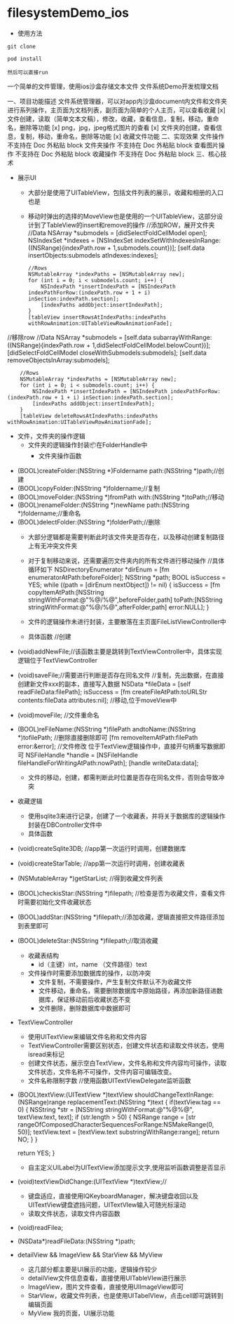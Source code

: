 # filesystemDemo_ios


- 使用方法
```
git clone 

pod install

然后可以直接run
```

一个简单的文件管理，使用ios沙盒存储文本文件
文件系统Demo开发梳理文档

一、项目功能描述
文件系统管理器，可以对app内沙盒document内文件和文件夹进行系列操作，主页面为文档列表，副页面为简单的个人主页，可以查看收藏
[x] 文件创建，读取（简单文本文稿），修改，收藏，查看信息，复制，移动，重命名，删除等功能
[x] png，jpg，jpeg格式图片的查看
[x] 文件夹的创建，查看信息，复制，移动，重命名，删除等功能
[x] 收藏文件功能
二、实现效果
文件操作
不支持在 Doc 外粘贴 block
文件夹操作
不支持在 Doc 外粘贴 block
查看图片操作
不支持在 Doc 外粘贴 block
收藏操作
不支持在 Doc 外粘贴 block
三、核心技术
- 展示UI
  - 大部分是使用了UITableView，包括文件列表的展示，收藏和相册的入口也是
  - 移动时弹出的选择的MoveView也是使用的一个UITableView，这部分设计到了TableView的insert和remove的操作
//添加ROW，展开文件夹
        //Data
        NSArray *submodels = [didSelectFoldCellModel open];
        NSIndexSet *indexes = [NSIndexSet indexSetWithIndexesInRange:((NSRange){indexPath.row + 1,submodels.count})];
        [self.data insertObjects:submodels atIndexes:indexes];

        //Rows
        NSMutableArray *indexPaths = [NSMutableArray new];
        for (int i = 0; i < submodels.count; i++) {
            NSIndexPath *insertIndexPath = [NSIndexPath indexPathForRow:(indexPath.row + 1 + i) inSection:indexPath.section];
            [indexPaths addObject:insertIndexPath];
        }
        [tableView insertRowsAtIndexPaths:indexPaths withRowAnimation:UITableViewRowAnimationFade];

//移除row
 //Data
        NSArray *submodels = [self.data subarrayWithRange:((NSRange){indexPath.row + 1,didSelectFoldCellModel.belowCount})];
        [didSelectFoldCellModel closeWithSubmodels:submodels];
        [self.data removeObjectsInArray:submodels];

        //Rows
        NSMutableArray *indexPaths = [NSMutableArray new];
        for (int i = 0; i < submodels.count; i++) {
            NSIndexPath *insertIndexPath = [NSIndexPath indexPathForRow:(indexPath.row + 1 + i) inSection:indexPath.section];
            [indexPaths addObject:insertIndexPath];
        }
        [tableView deleteRowsAtIndexPaths:indexPaths withRowAnimation:UITableViewRowAnimationFade];



- 文件，文件夹的操作逻辑
  - 文件夹的逻辑操作封装📦在FolderHandle中
    - 文件夹操作函数
+ (BOOL)createFolder:(NSString *)Foldername path:(NSString *)path;//创建
+ (BOOL)copyFolder:(NSString *)foldername;//复制
+ (BOOL)moveFolder:(NSString *)fromPath with:(NSString *)toPath;//移动
+ (BOOL)renameFolder:(NSString *)newName path:(NSString *)foldername;//重命名
+ (BOOL)delectFolder:(NSString *)folderPath;//删除 
    - 大部分逻辑都是需要判断此时该文件夹是否存在，以及移动创建复制路径上有无冲突文件夹
    - 对于复制移动来说，还需要遍历文件夹内的所有文件进行移动操作
//具体循环如下
NSDirectoryEnumerator *dirEnum = [fm enumeratorAtPath:beforeFolder];
    NSString *path;
    BOOL isSuccess = YES;
    while ((path = [dirEnum nextObject]) != nil) {
        isSuccess = [fm copyItemAtPath:[NSString stringWithFormat:@"%@/%@",beforeFolder,path]
                      toPath:[NSString stringWithFormat:@"%@/%@",afterFolder,path]
                       error:NULL];
    }
         
  - 文件的逻辑操作未进行封装，主要散落在主页面FileListViewController中
  - 具体函数
//创建
- (void)addNewFile;//该函数主要是跳转到TextViewController中，具体实现逻辑位于TextViewController
- (void)saveFile;//需要进行判断是否存在同名文件
//复制，先出数据，在直接创建新文件xxx的副本，直接写入数据
NSData *fileData = [self readFileData:filePath];
            isSuccess = [fm createFileAtPath:toURLStr contents:fileData attributes:nil];
//移动,位于moveView中
- (void)moveFile;
//文件重命名
- (BOOL)reFileName:(NSString *)filePath andtoName:(NSString *)tofilePath;
//删除直接删除即可
 [fm removeItemAtPath:filePath error:&error];
//文件修改 位于TextView逻辑操作中，直接开句柄重写数据即可
NSFileHandle *handle = [NSFileHandle fileHandleForWritingAtPath:nowPath];
[handle writeData:data];
  - 文件的移动，创建，都需判断此时位置是否存在同名文件，否则会导致冲突
- 收藏逻辑
  - 使用sqlite3来进行记录，创建了一个收藏表，并将关于数据库的逻辑操作封装在DBController文件中
  - 具体函数
- (void)createSqlite3DB; //app第一次运行时调用，创建数据库
- (void)createStarTable; //app第一次运行时调用，创建收藏表
- (NSMutableArray *)getStarList; //得到收藏文件列表
- (BOOL)checkisStar:(NSString *)filepath; //检查是否为收藏文件，查看文件时需要初始化文件收藏状态
- (BOOL)addStar:(NSString *)filepath;//添加收藏，逻辑直接把文件路径添加到表里即可
- (BOOL)deleteStar:(NSString *)filepath;//取消收藏

  - 收藏表结构
    - id（主键）int，name （文件路径）text
  - 文件操作时需要添加数据库的操作，以防冲突
    - 文件复制，不需要操作，产生复制文件默认不为收藏文件
    - 文件移动，重命名，需要删除数据库中原始路径，再添加新路径进数据库，保证移动前后收藏状态不变
    - 文件删除，删除数据库中数据即可
- TextViewController
  - 使用UITextView来编辑文件名称和文件内容
  - TextViewController需要区别状态，创建文件状态和读取文件状态，使用isread来标记
  - 创建文件状态，展示空白TextView，文件名称和文件内容均可操作，读取文件状态，文件名称不可操作，文件内容可编辑改变。
  - 文件名称限制字数
//使用函数UITextViewDelegate监听函数


- (BOOL)textView:(UITextView *)textView shouldChangeTextInRange:(NSRange)range replacementText:(NSString *)text {
    if(textView.tag == 0)   {
        NSString *str = [NSString stringWithFormat:@"%@%@", textView.text, text];
        if (str.length > 50)
        {
            NSRange range = [str rangeOfComposedCharacterSequencesForRange:NSMakeRange(0, 50)];
            textView.text = [textView.text substringWithRange:range];
            return NO;
        }
    }
    
    return YES;
}

  - 自主定义UILabel为UITextView添加提示文字,使用监听函数调整是否显示
- (void)textViewDidChange:(UITextView *)textView;//

  - 键盘适应，直接使用IQKeyboardManager，解决键盘收回以及UITextView键盘遮挡问题，UITextVIew输入可随光标滚动
  - 读取文件状态，读取文件内容函数
- (void)readFilea;
- (NSData*)readFileData:(NSString *)path;

- detailView && ImageView && StarView && MyView
  - 这几部分都主要是UI展示的功能，逻辑操作较少
  - detailView文件信息查看，直接使用UITableVIew进行展示
  - ImageView，图片文件查看，直接使用UIImageView即可
  - StarVIew，收藏文件列表，也是使用UITabelVIew，点击cell即可跳转到编辑页面
  - MyView 我的页面，UI展示功能






